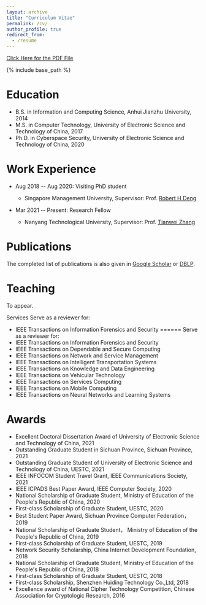 ```yaml
---
layout: archive
title: "Curriculum Vitae"
permalink: /cv/
author_profile: true
redirect_from:
  - /resume
---
```


[Click Here for the PDF File](http://guowen-xu.github.io/files/CV-Zhou.pdf)

{% include base_path %}

Education
======
* B.S. in Information and Computing Science, Anhui Jianzhu University, 2014
* M.S. in Computer Technology, University of Electronic Science and Technology of China, 2017
* Ph.D. in Cyberspace Security, University of Electronic Science and Technology of China, 2020

Work Experience
======
* Aug 2018 -- Aug 2020: Visiting PhD student
  * Singapore Management University, Supervisor: Prof. [Robert H Deng](http://www.mysmu.edu/faculty/robertdeng/)

* Mar 2021 -- Present: Research Fellow
  * Nanyang Technological University, Supervisor: Prof. [Tianwei Zhang](https://personal.ntu.edu.sg/tianwei.zhang/)


Publications
======
  The completed list of publications is also given in [Google Scholar](https://scholar.google.com.hk/citations?user=MDKdG80AAAAJ&hl=zh-CN) or [DBLP](https://dblp.org/pid/87/10142.html).
  
Teaching
======
To appear.
  
Services
Serve as a reviewer for:
* IEEE Transactions on Information Forensics and Security
======
Serve as a reviewer for:
* IEEE Transactions on Information Forensics and Security
* IEEE Transactions on Dependable and Secure Computing
* IEEE Transactions on Network and Service Management
* IEEE Transactions on Intelligent Transportation Systems
* IEEE Transactions on Knowledge and Data Engineering
* IEEE Transactions on Vehicular Technology
* IEEE Transactions on Services Computing
* IEEE Transactions on Mobile Computing
* IEEE Transactions on Neural Networks and Learning Systems

Awards
======
* Excellent Doctoral Dissertation Award of University of Electronic Science and Technology of China, 2021
* Outstanding Graduate Student in Sichuan Province, Sichuan Province,  2021
* Outstanding Graduate Student of University of Electronic Science and Technology of China, UESTC,  2021
* IEEE INFOCOM Student Travel Grant, IEEE Communications Society, 2021
* IEEE ICPADS Best Paper Award, IEEE Computer Society, 2020
* National Scholarship of Graduate Student, Ministry of Education of the People's Republic of China, 2020
* First-class Scholarship of Graduate Student, UESTC, 2020
* Best Student Paper Award, Sichuan Province Computer Federation， 2019
* National Scholarship of Graduate Student， Ministry of Education of the People's Republic of China, 2019
* First-class Scholarship of Graduate Student, UESTC, 2019
* Network Security Scholarship, China Internet Development Foundation, 2018
* National Scholarship of Graduate Student, Ministry of Education of the People's Republic of China, 2018
* First-class Scholarship of Graduate Student, UESTC, 2018
* First-class Scholarship, Shenzhen Huiding Technology Co.,Ltd, 2018
* Excellence award of National Cipher Technology Competition, Chinese Association for Cryptologic Research, 2016
